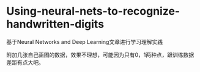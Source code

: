 # Using-neural-nets-to-recognize-handwritten-digits
基于Neural Networks and Deep Learning文章进行学习理解实践


附加几张自己画图的数据，效果不理想，可能因为只有0，1两种点，跟训练数据差距有点大吧。
